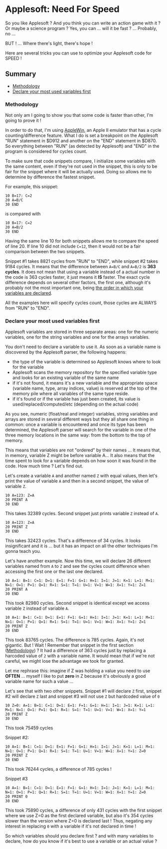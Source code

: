 # Applesoft: Need For Speed

So you like Applesoft ? And you think you can write an action game with it ? Or maybe a science program ? Yes, you can ... will it be fast ? ... Probably, no ...

BUT ! ... Where there's light, there's hope !

Here are several tricks you can use to optimize your Applesoft code for SPEED !

## Summary
  * [Methodology](#methodology)
  * [Declare your most used variables first](#declare-your-most-used-variables-first)



### Methodology
Not only am I going to show you that some code is faster than other, I'm going to prove it !

In order to do that, I'm using [AppleWin](https://github.com/AppleWin/AppleWin), an Apple II emulator that has a cycle counting/difference feature. What I do is set a breakpoint on the Applesoft "RUN" statement in $D912 and another on the "END" statement in $D870. So everything between "RUN" (as detected by Applesoft) and "END" in the program is considered for cycles count.

To make sure that code snippets compare, I initialize some variables with the same content, even if they're not used in the snippet, this is only to be fair for the snippet where it will be actually used. Doing so allows me to determine by difference the fastest snippet.

For example, this snippet:

```BASIC
10 B=17: C=2
20 A=B/C
30 END
```

is compared with

```basic
10 B=17: C=2
20 A=B/2
30 END
```

Having the same line 10 for both snippets allows me to compare the speed of line 20. If line 10 did not include ``C=12``, then it would not be a fair comparison between the two snippets.

Snippet #1 takes 8821 cycles from "RUN" to "END", while snippet #2 takes 9184 cycles. It means that the difference between ``A=B/C`` and ``A=B/2`` is **363 cycles**. It does not mean that using a variable instead of a actual number in the code is 363 cycles faster, it just means it **IS** faster. The exact cycle difference depends on several other factors, the first one, although it's probably not the most important one, being [the order in which your variables are declared](#declare-your-most-used-variables-first).

All the examples here will specify cycles count, those cycles are ALWAYS from "RUN" to "END".

### Declare your most used variables first
Applesoft variables are stored in three separate areas: one for the numeric variables, one for the string variables and one for the arrays variables.

You don't need to declare a variable to use it. As soon as a variable name is discovered by the Applesoft parser, the following happens:
* the type of the variable is determined so Applesoft knows where to look for the variable
* Applesoft scans the memory repository for the specified variable type and looks for an existing variable of the same name
* if it's not found, it means it's a new variable and the appropriate space (variable name, type, array indices, value) is reserved at the top of the memory pile where all variables of the same type reside.
* if it's found or if the variable has just been created, its value is used/replaced/computed/etc (depending on the actual code)

As you see, numeric (float/real and integer) variables, string variables and arrays are stored in several different ways but they all share one thing in common: once a variable is encountered and once its type has been determined, the Applesoft parser will search for the variable in one of the three memory locations in the same way: from the bottom to the top of memory.

This means that variables are not "ordered" by their names ... It means that, in memory, variable Z might be before variable A... It also means that the time spent to look for a variable depends on how soon it was found in the code. How much time ? Let's find out.

Let's create a variable ``A`` and another named ``Z`` with equal values, then let's print the value of variable ``A`` and then in a second snippet, the value of variable ``Z``.

```
10 A=123: Z=A
20 PRINT A
30 END
```
This takes 32389 cycles. Second snippet just prints variable ``Z`` instead of ``A``.

```
10 A=123: Z=A
20 PRINT Z
30 END
```
This takes 32423 cycles. That's a difference of 34 cycles. It looks insignificant and it is ... but it has an impact on all the other techniques I'm gonna teach you.

Let's have another example. Now this time, we will declare 26 different variables named from ``A`` to ``Z`` and see the cycles count difference when accessing the first one or the last one declared.

```
10 A=1: B=1: C=1: D=1: E=1: F=1: G=1: H=1: I=1: J=1: K=1: L=1: M=1: N=1: O=1: P=1: Q=1: R=1: S=1: T=1: U=1: V=1: W=1: X=1: Y=1: Z=1
20 PRINT A
30 END
```
This took 82980 cycles. Second snippet is identical except we access variable ``Z`` instead of variable ``A``.

```
10 A=1: B=1: C=1: D=1: E=1: F=1: G=1: H=1: I=1: J=1: K=1: L=1: M=1: N=1: O=1: P=1: Q=1: R=1: S=1: T=1: U=1: V=1: W=1: X=1: Y=1: Z=1
20 PRINT Z
30 END
```
This took 83765 cycles. The difference is 785 cycles. Again, it's not gigantic. But ! Wait ! Remember that snippet in the first section ([Methodology](#methodology)) ? It had a difference of 363 cycles just by replacing a harcoded value of ``2`` with a variable name. It would mean that if we're not careful, we might lose the advantage we took for granted.

Let me rephrase this: imagine if Z was holding a value you need to use **OFTEN** ... myself I like to put **zero** in Z because it's obviously a good variable name for such a value ...

Let's see that with two other snippets. Snippet #1 will declare ``Z`` first, snippet #2 will declare ``Z`` last and snippet #3 will not use ``Z`` but hardcoded value of ``0``

```
10 Z=0: A=1: B=1: C=1: D=1: E=1: F=1: G=1: H=1: I=1: J=1: K=1: L=1: M=1: N=1: O=1: P=1: Q=1: R=1: S=1: T=1: U=1: V=1: W=1: X=1: Y=1
20 PRINT Z
30 END
```
This took 75459 cycles

Snippet #2:
```
10 A=1: B=1: C=1: D=1: E=1: F=1: G=1: H=1: I=1: J=1: K=1: L=1: M=1: N=1: O=1: P=1: Q=1: R=1: S=1: T=1: U=1: V=1: W=1: X=1: Y=1: Z=0
20 PRINT Z
30 END
```
This took 76244 cycles, a difference of 785 cycles !

Snippet #3
```
10 A=1: B=1: C=1: D=1: E=1: F=1: G=1: H=1: I=1: J=1: K=1: L=1: M=1: N=1: O=1: P=1: Q=1: R=1: S=1: T=1: U=1: V=1: W=1: X=1: Y=1: Z=0
20 PRINT 0
30 END
```
This took 75890 cycles, a difference of only 431 cycles with the first snippet where we use Z=0 as the first declared variable, but also it's 354 cycles slower than the version where Z=0 is declared last ! Thus, negating any interest in replacing ``0`` with a variable if it's not declared in time !

So which variables should you declare first ? and with many variables to declare, how do you know if it's best to use a variable or an actual value ?
